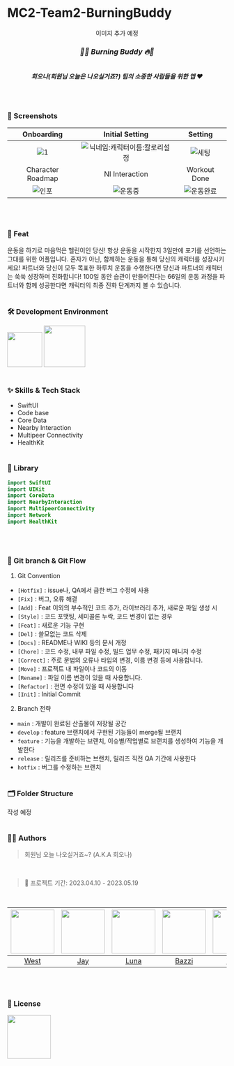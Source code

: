 # MC2-Team2-BurningBuddy

<div align="center">
이미지 추가 예정
<br>

### _**🐰🔥 Burning Buddy 🔥🐰**_ <br/><br/>
 _**회오나(회원님 오늘은 나오실거죠?) 팀의 소중한 사람들을 위한 앱 ❤️**_ 

</center>
</div>
<br><br>

### 📱 Screenshots
|Onboarding|Initial Setting|Setting|
|:-:|:-:|:-:|
|![1](https://github.com/DeveloperAcademy-POSTECH/MC2-Team2-BurningBuddy/assets/70744494/9ed3be2b-5694-4c48-8f70-315d099cd84a)|![닉네임:캐릭터이름:칼로리설정](https://github.com/DeveloperAcademy-POSTECH/MC2-Team2-BurningBuddy/assets/70744494/1733bc6e-8282-4bdd-8760-966c649b9ce5)|![세팅](https://github.com/DeveloperAcademy-POSTECH/MC2-Team2-BurningBuddy/assets/70744494/c513a6d9-3a87-4823-ab0a-a41178ecafca)|
|Character Roadmap|NI Interaction|Workout Done|
|![인포](https://github.com/DeveloperAcademy-POSTECH/MC2-Team2-BurningBuddy/assets/70744494/e0a9fbfe-6c9f-4054-8c7e-f4bda4d3454c)|![운동중](https://github.com/DeveloperAcademy-POSTECH/MC2-Team2-BurningBuddy/assets/70744494/5df063b6-2870-417e-b9e6-2818aa4b2ed1)|![운동완료](https://github.com/DeveloperAcademy-POSTECH/MC2-Team2-BurningBuddy/assets/70744494/28f48bab-50d0-4533-8e0a-d42d83703828)|
<br><br>


### 📌 Feat
운동을 하기로 마음먹은 헬린이인 당신! 항상 운동을 시작한지 3일만에 포기를 선언하는 그대를 위한 어플입니다. 
혼자가 아닌, 함께하는 운동을 통해 당신의 캐릭터를 성장시키세요! 파트너와 당신이 모두 목표한 하루치 운동을 수행한다면
당신과 파트너의 캐릭터는 쑥쑥 성장하며 진화합니다!
100일 동안 습관이 만들어진다는 66일의 운동 과정을 파트너와 함께 성공한다면 캐릭터의 최종 진화 단계까지 볼 수 있습니다.
<br><br>

### 🛠 Development Environment
<img width="80" src="https://img.shields.io/badge/IOS-16%2B-silver"> <img width="95" src="https://img.shields.io/badge/Xcode-14.3-blue">
<br><br>

### :sparkles: Skills & Tech Stack
* SwiftUI
* Code base
* Core Data
* Nearby Interaction
* Multipeer Connectivity
* HealthKit
<br><br>

### 🎁 Library
```swift
import SwiftUI
import UIKit
import CoreData
import NearbyInteraction
import MultipeerConnectivity
import Network
import HealthKit
```
<br><br>

### 🔀 Git branch & Git Flow
1. Git Convention
  - `[Hotfix]` : issue나, QA에서 급한 버그 수정에 사용
  - `[Fix]` : 버그, 오류 해결
  - `[Add]` : Feat 이외의 부수적인 코드 추가, 라이브러리 추가, 새로운 파일 생성 시
  - `[Style]` : 코드 포맷팅, 세미콜론 누락, 코드 변경이 없는 경우
  - `[Feat]` : 새로운 기능 구현
  - `[Del]` : 쓸모없는 코드 삭제
  - `[Docs]` : README나 WIKI 등의 문서 개정
  - `[Chore]` : 코드 수정, 내부 파일 수정, 빌드 업무 수정, 패키지 매니저 수정
  - `[Correct]` : 주로 문법의 오류나 타입의 변경, 이름 변경 등에 사용합니다.
  - `[Move]` : 프로젝트 내 파일이나 코드의 이동
  - `[Rename]` : 파일 이름 변경이 있을 때 사용합니다.
  - `[Refactor]` : 전면 수정이 있을 때 사용합니다
  - `[Init]` : Initial Commit
2. Branch 전략
  - `main` : 개발이 완료된 산출물이 저장될 공간
  - `develop` : feature 브랜치에서 구현된 기능들이 merge될 브랜치
  - `feature` : 기능을 개발하는 브랜치, 이슈별/작업별로 브랜치를 생성하여 기능을 개발한다
  - `release` : 릴리즈를 준비하는 브랜치, 릴리즈 직전 QA 기간에 사용한다
  - `hotfix` : 버그를 수정하는 브랜치
<br><br>

### 🗂 Folder Structure
작성 예정
<br><br>

### 🧑‍💻 Authors
> 회원님 오늘 나오실거죠~? (A.K.A 회오나)

<br>

> 📅 프로젝트 기간: 2023.04.10 - 2023.05.19

<br>

|[<img src="https://github.com/kpk0616.png" width="100px">](https://github.com/kpk0616)|[<img src="https://github.com/jay1261.png" width="100px">](https://github.com/jay1261)|[<img src="https://github.com/bokoo14.png" width="100px">](https://github.com/bokoo14)|[<img src="https://github.com/DhKimy.png" width="100px">](https://github.com/DhKimy)|[<img src="https://github.com/yeeun223.png" width="100px">](https://github.com/yeeun223)|[<img src="https://github.com/Hanyeonggyun.png" width="100px">](https://github.com/Hanyeonggyun)|  
|:----:|:----:|:----:|:----:|:----:|:----:|
|[West](https://github.com/kpk0616)|[Jay](https://github.com/jay1261)|[Luna](https://github.com/bokoo14)|[Bazzi](https://github.com/DhKimy)|[Yena](https://github.com/yeeun223)|[Muho](https://github.com/Hanyeonggyun)|

<br><br>

### :lock_with_ink_pen: License
<img width="100" src="https://img.shields.io/badge/MIT License-2.0-yellow">
<br><br>
